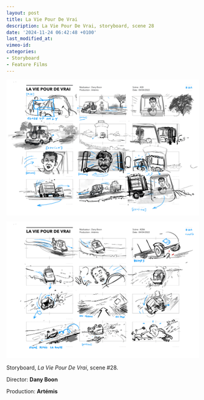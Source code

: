 ```yaml
---
layout: post
title: La Vie Pour De Vrai
description: La Vie Pour De Vrai, storyboard, scene 28
date: '2024-11-24 06:42:48 +0100'
last_modified_at:
vimeo-id: 
categories:
- Storyboard
- Feature Films
---
```



![La Vie Pour De Vrai, storyboard scene 28](/images/La_Vie_Pour_De_Vrai_storyboard_28A.png)

![La Vie Pour De Vrai, storyboard scene 28, cont'd](/images/La_Vie_Pour_De_Vrai_storyboard_28A_Contd_.png)

Storyboard, *La Vie Pour De Vrai*, scene #28.

Director: **Dany Boon**

Production: **Artémis**
